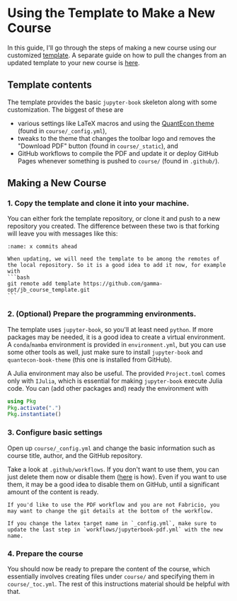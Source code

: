# Using the Template to Make a New Course

In this guide, I'll go through the steps of making a new course using our customized [template](https://github.com/gamma-opt/jb_course_template). 
A separate guide on how to pull the changes from an updated template to your new course is [here](./update_from_template.md).

## Template contents

The template provides the basic `jupyter-book` skeleton along with some customization.
The biggest of these are 
- various settings like LaTeX macros and using the [QuantEcon theme](https://github.com/QuantEcon/quantecon-book-theme) (found in `course/_config.yml`),
- tweaks to the theme that changes the toolbar logo and removes the "Download PDF" button (found in `course/_static`), and
- GitHub workflows to compile the PDF and update it or deploy GitHub Pages whenever something is pushed to `course/` (found in `.github/`).

## Making a New Course

### 1. Copy the template and clone it into your machine.

You can either fork the template repository, or clone it and push to a new repository you created. The difference between these two is that forking will leave you with messages like this:
```{image} ../_static/x_commits_ahead.png
:name: x commits ahead
```

````{tip}
When updating, we will need the template to be among the remotes of the local repository. So it is a good idea to add it now, for example with
```bash
git remote add template https://github.com/gamma-opt/jb_course_template.git
```
````

### 2. (Optional) Prepare the programming environments. 

The template uses `jupyter-book`, so you'll at least need `python`. If more packages may be needed, it is a good idea to create a virtual environment. A `conda`/`mamba` environment is provided in `environment.yml`, but you can use some other tools as well, just make sure to install `jupyter-book` and `quantecon-book-theme` (this one is installed from GitHub).

A Julia environment may also be useful. The provided `Project.toml` comes only with `IJulia`, which is essential for making `jupyter-book` execute Julia code. You can (add other packages and) ready the environment with
```julia
using Pkg
Pkg.activate(".")
Pkg.instantiate()
```

### 3. Configure basic settings

Open up `course/_config.yml` and change the basic information such as course title,  author, and the GitHub repository.

Take a look at `.github/workflows`.
If you don't want to use them, you can just delete them now or disable them ([here](https://docs.github.com/en/actions/using-workflows/disabling-and-enabling-a-workflow) is how).
Even if you want to use them, it may be a good idea to disable them on GitHub, until a significant amount of the content is ready.

```{important}
If you'd like to use the PDF workflow and you are not Fabricio, you may want to change the git details at the bottom of the workflow.
```

```{warning}
If you change the latex target name in `_config.yml`, make sure to update the last step in `workflows/jupyterbook-pdf.yml` with the new name.
```

### 4. Prepare the course

You should now be ready to prepare the content of the course, which essentially involves creating files under `course/` and specifying them in `course/_toc.yml`. The rest of this instructions material should be helpful with that.